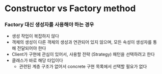 # Constructor vs Factory method

### Factory 대신 생성자를 사용해야 하는 경우

- 생성 작업이 복잡하지 않다
- 객체의 생성이 다른 객체의 생성과 연관되어 있지 않으며, 모든 속성이 생성자를 통해 전달되어야 한다
- Client가 구현에 관심이 있어서, 사용할 전략 (Strategy) 패턴을 선택하려고 한다
- 클래스가 바로 해당 타입이다
  - 관련된 계층 구조가 없어서 concrete 구현 목록에서 선택할 필요가 없다
